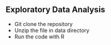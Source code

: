 ## Exploratory Data Analysis
- Git clone the repository
- Unzip the file in data directory
- Run the code with R